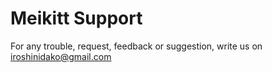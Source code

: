 # Meikitt Support
For any trouble, request, feedback or suggestion, write us on iroshinidako@gmail.com
